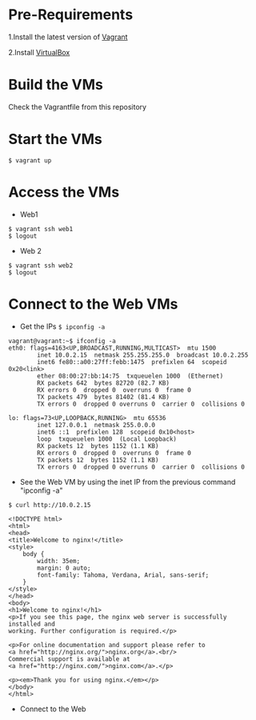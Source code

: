 # Pre-Requirements

1.Install the latest version of [Vagrant](https://www.vagrantup.com/docs/installation)

2.Install [VirtualBox](https://www.virtualbox.org/)


# Build the VMs
Check the Vagrantfile from this repository


# Start the VMs

```$ vagrant up```

# Access the VMs

- Web1
```
$ vagrant ssh web1
$ logout
```

- Web 2
```
$ vagrant ssh web2
$ logout
```
# Connect to the Web VMs

- Get the IPs
```$ ipconfig -a```
```
vagrant@vagrant:~$ ifconfig -a
eth0: flags=4163<UP,BROADCAST,RUNNING,MULTICAST>  mtu 1500
        inet 10.0.2.15  netmask 255.255.255.0  broadcast 10.0.2.255
        inet6 fe80::a00:27ff:febb:1475  prefixlen 64  scopeid 0x20<link>
        ether 08:00:27:bb:14:75  txqueuelen 1000  (Ethernet)
        RX packets 642  bytes 82720 (82.7 KB)
        RX errors 0  dropped 0  overruns 0  frame 0
        TX packets 479  bytes 81402 (81.4 KB)
        TX errors 0  dropped 0 overruns 0  carrier 0  collisions 0

lo: flags=73<UP,LOOPBACK,RUNNING>  mtu 65536
        inet 127.0.0.1  netmask 255.0.0.0
        inet6 ::1  prefixlen 128  scopeid 0x10<host>
        loop  txqueuelen 1000  (Local Loopback)
        RX packets 12  bytes 1152 (1.1 KB)
        RX errors 0  dropped 0  overruns 0  frame 0
        TX packets 12  bytes 1152 (1.1 KB)
        TX errors 0  dropped 0 overruns 0  carrier 0  collisions 0
```


- See the Web VM by using the inet IP from the previous command "ipconfig -a"
```
$ curl http://10.0.2.15
```
```
<!DOCTYPE html>
<html>
<head>
<title>Welcome to nginx!</title>
<style>
    body {
        width: 35em;
        margin: 0 auto;
        font-family: Tahoma, Verdana, Arial, sans-serif;
    }
</style>
</head>
<body>
<h1>Welcome to nginx!</h1>
<p>If you see this page, the nginx web server is successfully installed and
working. Further configuration is required.</p>

<p>For online documentation and support please refer to
<a href="http://nginx.org/">nginx.org</a>.<br/>
Commercial support is available at
<a href="http://nginx.com/">nginx.com</a>.</p>

<p><em>Thank you for using nginx.</em></p>
</body>
</html>
```

- Connect to the Web

